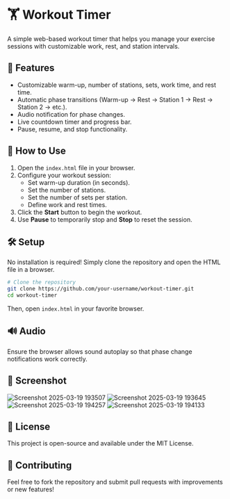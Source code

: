 # 🏋️ Workout Timer

A simple web-based workout timer that helps you manage your exercise sessions with customizable work, rest, and station intervals.

## 🚀 Features
- Customizable warm-up, number of stations, sets, work time, and rest time.
- Automatic phase transitions (Warm-up → Rest → Station 1 → Rest → Station 2 → etc.).
- Audio notification for phase changes.
- Live countdown timer and progress bar.
- Pause, resume, and stop functionality.

## 📜 How to Use
1. Open the `index.html` file in your browser.
2. Configure your workout session:
   - Set warm-up duration (in seconds).
   - Set the number of stations.
   - Set the number of sets per station.
   - Define work and rest times.
3. Click the **Start** button to begin the workout.
4. Use **Pause** to temporarily stop and **Stop** to reset the session.

## 🛠️ Setup
No installation is required! Simply clone the repository and open the HTML file in a browser.

```sh
# Clone the repository
git clone https://github.com/your-username/workout-timer.git
cd workout-timer
```

Then, open `index.html` in your favorite browser.

## 🔊 Audio
Ensure the browser allows sound autoplay so that phase change notifications work correctly.

## 📸 Screenshot
![Screenshot 2025-03-19 193507](https://github.com/user-attachments/assets/6be33acb-86a4-4fa6-af42-c42201cb0be1)
![Screenshot 2025-03-19 193645](https://github.com/user-attachments/assets/987a0877-6ceb-482a-bf39-228e1083ef36)
![Screenshot 2025-03-19 194257](https://github.com/user-attachments/assets/ef99ec5f-1f63-4241-bce3-125b0ebfc444)
![Screenshot 2025-03-19 194133](https://github.com/user-attachments/assets/2493310b-1b47-42ab-8ced-a7c06f6b6626)


## 📝 License
This project is open-source and available under the MIT License.

## 🤝 Contributing
Feel free to fork the repository and submit pull requests with improvements or new features!



